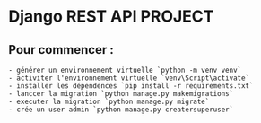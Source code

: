 # Django REST API PROJECT 

## Pour commencer :
    - générer un environnement virtuelle `python -m venv venv`
    - activiter l'environnement virtuelle `venv\Script\activate`
    - installer les dépendences `pip install -r requirements.txt`
    - lanccer la migration `python manage.py makemigrations`
    - executer la migration `python manage.py migrate`
    - crée un user admin `python manage.py creatersuperuser`
